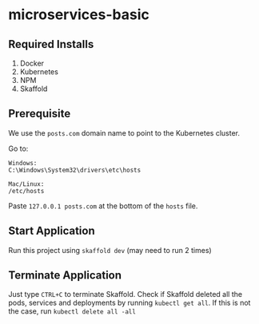 # microservices-basic

## Required Installs
1. Docker
2. Kubernetes
3. NPM
4. Skaffold

## Prerequisite
We use the `posts.com` domain name to point to the Kubernetes cluster.

Go to:
```
Windows:
C:\Windows\System32\drivers\etc\hosts

Mac/Linux:
/etc/hosts
```
Paste `127.0.0.1 posts.com` at the bottom of the `hosts` file.

## Start Application

Run this project using `skaffold dev` (may need to run 2 times)

## Terminate Application

Just type `CTRL+C` to terminate Skaffold.
Check if Skaffold deleted all the pods, services and deployments by running `kubectl get all`.
If this is not the case, run `kubectl delete all -all`
